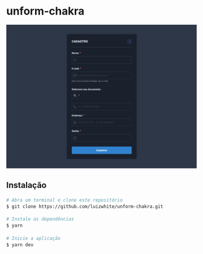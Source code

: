 # unform-chakra

<p align="center">
    <img alt="unform-chakra" title="unform-chakra" src=".github/unform-chakra.png" />
</p>

## Instalação
```bash
# Abra um terminal e clone este repositório
$ git clone https://github.com/luizwhite/unform-chakra.git

# Instale as dependências
$ yarn

# Inicie a aplicação
$ yarn dev

```